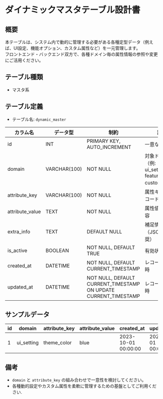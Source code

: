 # ダイナミックマスタテーブル設計書

## 概要
本テーブルは、システム内で動的に管理する必要がある各種定型データ（例えば、UI設定、機能オプション、カスタム属性など）を一元管理します。  
フロントエンド・バックエンド双方で、各種ドメイン毎の属性情報の参照や変更にご活用ください。

## テーブル種類
- マスタ系

## テーブル定義
- テーブル名: `dynamic_master`

| カラム名       | データ型      | 制約                                             | 説明                                              |
|----------------|---------------|--------------------------------------------------|---------------------------------------------------|
| id             | INT           | PRIMARY KEY, AUTO_INCREMENT                      | 一意な識別子                                        |
| domain         | VARCHAR(100)  | NOT NULL                                         | 対象ドメイン（例: ui_setting, feature_option, custom） |
| attribute_key  | VARCHAR(100)  | NOT NULL                                         | 属性キーまたはコード                                |
| attribute_value| TEXT          | NOT NULL                                         | 属性値または内容                                   |
| extra_info     | TEXT          | DEFAULT NULL                                     | 補足情報（JSON形式推奨）                            |
| is_active      | BOOLEAN       | NOT NULL, DEFAULT TRUE                           | 有効状態                                           |
| created_at     | DATETIME      | NOT NULL, DEFAULT CURRENT_TIMESTAMP              | レコード作成日時                                  |
| updated_at     | DATETIME      | NOT NULL, DEFAULT CURRENT_TIMESTAMP ON UPDATE CURRENT_TIMESTAMP | レコード更新日時              |

## サンプルデータ
| id | domain      | attribute_key | attribute_value       | created_at           | updated_at           |
|----|-------------|---------------|-----------------------|----------------------|----------------------|
| 1  | ui_setting  | theme_color   | blue                  | 2023-10-01 00:00:00  | 2023-10-01 00:00:00  |

## 備考
- `domain` と `attribute_key` の組み合わせで一意性を検討してください。
- 各種動的設定やカスタム属性を柔軟に管理するための基盤としてご利用ください.
